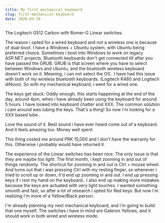 ```yaml
---
title: My first mechanical keyboard
slug: first-mechanical-keyboard
date: 2020-03-20
---
```


The Logitech G512 Carbon with Romer-G Linear switches.

The reason i opted for a wired keyboard and not a wireless one is because of dual-boot. I have a Windows + Ubuntu system, with Ubuntu being preferred choice. Sometimes i boot into Windows to work on legacy ASP.NET projects. Bluetooth keyboards don't get connected till after you have passed the GRUB. GRUB is that screen where you have to select between Windows and Ubuntu, and the bluetooth wireless keyboard doesn't work on it. Meaning, i can not select the OS.. I have had this issue with both of my wireless bluetooth keyboards. (Logitech K480 and Logitech diNovo). So with my mechanical keyboard, i went for a wired one.

The keys get stuck. Oddly enough, this starts happening at the end of the day, around 4pm, when i have already been using the keyboard for around 5 hours. I have looked into keyboard chatter and XXX. The common solution i cam around was _lubing_ the keys. That's a thing! So now i'm looking for a XXX based lube..

Love the sound of it. Best sound i have ever heard come out of a keyboard. And it feels amazing too. Money well spent.

This thing costed me around PRK 15,000 and I don't have the warranty for this. Otherwise i probably would have returned it.

The experience of the Linear switches has been nice. The only issue is that they are maybe _too light_. The first month, i kept zooming in and out of things randomly. The shortcut for zooming in and out is Ctrl + mouse wheel. And turns out that i was pressing Ctrl with my resting finger, so whenever i tried to scroll up or down, it'd end up zooming in and out. I end up pressing keys if i rest my hand on the keyboard.. I also end up making more mistakes because the keys are actuated with very light touches. I wanted something smooth and fast, so after a lot of research
i opted for Red keys. But now i'm realizing i'm more of a Yellow/Black person.

I'm already planning my next mechanical keyboard, and i'm going to build that one myself. The switches i have in mind are Gateron Yellows, and it should work in both wired and wireless mode.

